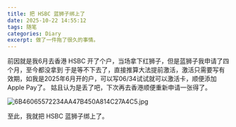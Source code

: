 ```yaml
---
title: 把 HSBC 蓝狮子绑上了
date: 2025-10-22 14:55:12
tags: 随笔
categories: Diary
excerpt: 做了一件拖了很久的事情。
---
```

前因就是我6月去香港 HSBC 开了个户，当场拿下红狮子，但是蓝狮子我申请了四个月，至今都没拿到
于是等不下去了，直接推算大法提前激活，激活只需要写有效期，如我是2025年6月开的户，可以写06/34试试就可以激活卡，顺便添加Apple Pay了。
姑且认为是丢了吧，下次再去香港顺便重新申请一张得了。

![6B46065572234AA47B450A814C27A4C5.jpg](https://p.ipic.vip/ls9epf.jpg)

至此，我就把 HSBC 蓝狮子绑上了。